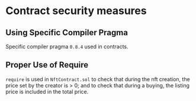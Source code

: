 # Contract security measures

## Using Specific Compiler Pragma

Specific compiler pragma `0.8.4` used in contracts.

## Proper Use of Require

`require` is used in `NftContract.sol` to check that during the nft creation, the price set by the creator is > 0; and to check that during a buying, the listing price is included in the total price.
